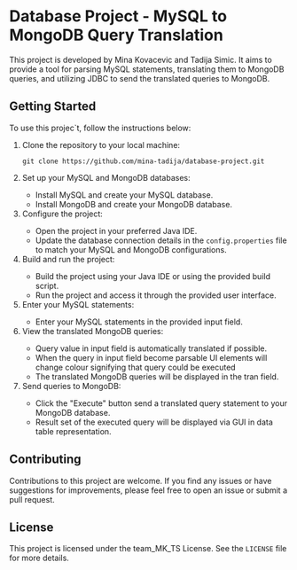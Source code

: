 <h1>Database Project - MySQL to MongoDB Query Translation</h1>
<p>This project is developed by Mina Kovacevic and Tadija Simic. It aims to provide a tool for parsing MySQL statements, translating them to MongoDB queries, and utilizing JDBC to send the translated queries to MongoDB.</p>
<h2>Getting Started</h2>
<p>To use this projec`t, follow the instructions below:</p>
<ol>
  <li>Clone the repository to your local machine:</li>
  <pre><code>git clone https://github.com/mina-tadija/database-project.git</code></pre>
  <li>Set up your MySQL and MongoDB databases:</li>
  <ul>
    <li>Install MySQL and create your MySQL database.</li>
    <li>Install MongoDB and create your MongoDB database.</li>
  </ul>
  <li>Configure the project:</li>
  <ul>
    <li>Open the project in your preferred Java IDE.</li>
    <li>Update the database connection details in the <code>config.properties</code> file to match your MySQL and MongoDB configurations.</li>
  </ul>
  <li>Build and run the project:</li>
  <ul>
    <li>Build the project using your Java IDE or using the provided build script.</li>
    <li>Run the project and access it through the provided user interface.</li>
  </ul>
  <li>Enter your MySQL statements:</li>
  <ul>
    <li>Enter your MySQL statements in the provided input field.</li>
  </ul>
  <li>View the translated MongoDB queries:</li>
  <ul>
    <li>Query value in input field is automatically translated if possible.</li>
    <li>When the query in input field become parsable UI elements will change colour signifying that query could be executed</li>
    <li>The translated MongoDB queries will be displayed in the tran field.</li>
  </ul>
  <li>Send queries to MongoDB:</li>
  <ul>
    <li>Click the "Execute" button send a translated query statement to your MongoDB database.</li>
    <li>Result set of the executed query will be displayed via GUI in data table representation.</li>
  </ul>
</ol>
<h2>Contributing</h2>
<p>Contributions to this project are welcome. If you find any issues or have suggestions for improvements, please feel free to open an issue or submit a pull request.</p>
<h2>License</h2>
<p>This project is licensed under the team_MK_TS License. See the <code>LICENSE</code> file for more details.</p>
